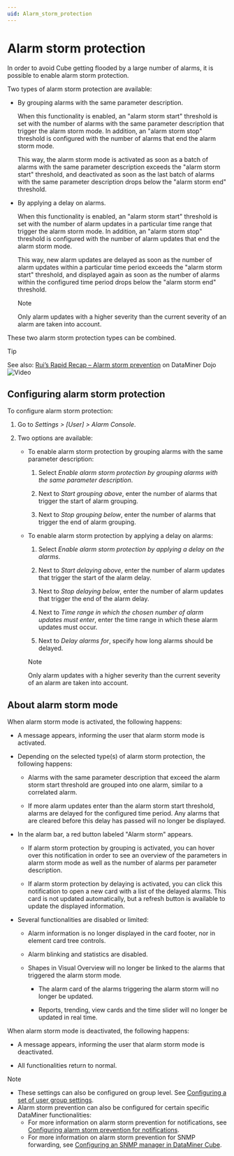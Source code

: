 ```yaml
---
uid: Alarm_storm_protection
---
```


# Alarm storm protection

In order to avoid Cube getting flooded by a large number of alarms, it is possible to enable alarm storm protection.

Two types of alarm storm protection are available:

- By grouping alarms with the same parameter description.

  When this functionality is enabled, an "alarm storm start" threshold is set with the number of alarms with the same parameter description that trigger the alarm storm mode. In addition, an "alarm storm stop" threshold is configured with the number of alarms that end the alarm storm mode.

  This way, the alarm storm mode is activated as soon as a batch of alarms with the same parameter description exceeds the "alarm storm start" threshold, and deactivated as soon as the last batch of alarms with the same parameter description drops below the "alarm storm end" threshold.

- By applying a delay on alarms.

  When this functionality is enabled, an "alarm storm start" threshold is set with the number of alarm updates in a particular time range that trigger the alarm storm mode. In addition, an "alarm storm stop" threshold is configured with the number of alarm updates that end the alarm storm mode.

  This way, new alarm updates are delayed as soon as the number of alarm updates within a particular time period exceeds the "alarm storm start" threshold, and displayed again as soon as the number of alarms within the configured time period drops below the "alarm storm end" threshold.

  > [!NOTE]
  > Only alarm updates with a higher severity than the current severity of an alarm are taken into account.

These two alarm storm protection types can be combined.

> [!TIP]
> See also: [Rui’s Rapid Recap – Alarm storm prevention](https://community.dataminer.services/video/ruis-rapid-recap-alarm-storm-prevention/) on DataMiner Dojo ![Video](~/user-guide/images/video_Duo.png)

## Configuring alarm storm protection

To configure alarm storm protection:

1. Go to *Settings \> \[User\] \> Alarm Console*.

1. Two options are available:

   - To enable alarm storm protection by grouping alarms with the same parameter description:

     1. Select *Enable alarm storm protection by grouping alarms with the same parameter description*.

     1. Next to *Start grouping above*, enter the number of alarms that trigger the start of alarm grouping.

     1. Next to *Stop grouping below*, enter the number of alarms that trigger the end of alarm grouping.

   - To enable alarm storm protection by applying a delay on alarms:

     1. Select *Enable alarm storm protection by applying a delay on the alarms*.

     1. Next to *Start delaying above*, enter the number of alarm updates that trigger the start of the alarm delay.

     1. Next to *Stop delaying below*, enter the number of alarm updates that trigger the end of the alarm delay.

     1. Next to *Time range in which the chosen number of alarm updates must enter*, enter the time range in which these alarm updates must occur.

     1. Next to *Delay alarms for*, specify how long alarms should be delayed.

     > [!NOTE]
     > Only alarm updates with a higher severity than the current severity of an alarm are taken into account.

## About alarm storm mode

When alarm storm mode is activated, the following happens:

- A message appears, informing the user that alarm storm mode is activated.

- Depending on the selected type(s) of alarm storm protection, the following happens:

  - Alarms with the same parameter description that exceed the alarm storm start threshold are grouped into one alarm, similar to a correlated alarm.

  - If more alarm updates enter than the alarm storm start threshold, alarms are delayed for the configured time period. Any alarms that are cleared before this delay has passed will no longer be displayed.

- In the alarm bar, a red button labeled "Alarm storm" appears.

  - If alarm storm protection by grouping is activated, you can hover over this notification in order to see an overview of the parameters in alarm storm mode as well as the number of alarms per parameter description.

  - If alarm storm protection by delaying is activated, you can click this notification to open a new card with a list of the delayed alarms. This card is not updated automatically, but a refresh button is available to update the displayed information.

- Several functionalities are disabled or limited:

  - Alarm information is no longer displayed in the card footer, nor in element card tree controls.

  - Alarm blinking and statistics are disabled.

  - Shapes in Visual Overview will no longer be linked to the alarms that triggered the alarm storm mode.

    - The alarm card of the alarms triggering the alarm storm will no longer be updated.

    - Reports, trending, view cards and the time slider will no longer be updated in real time.

When alarm storm mode is deactivated, the following happens:

- A message appears, informing the user that alarm storm mode is deactivated.

- All functionalities return to normal.

> [!NOTE]
>
> - These settings can also be configured on group level. See [Configuring a set of user group settings](xref:Configuring_a_set_of_user_group_settings).
> - Alarm storm prevention can also be configured for certain specific DataMiner functionalities:
>   - For more information on alarm storm prevention for notifications, see [Configuring alarm storm prevention for notifications](xref:Configuring_alarm_storm_prevention_for_notifications).
>   - For more information on alarm storm prevention for SNMP forwarding, see [Configuring an SNMP manager in DataMiner Cube](xref:Configuring_an_SNMP_manager_in_DataMiner_Cube).
